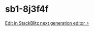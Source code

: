 # sb1-8j3f4f

[Edit in StackBlitz next generation editor ⚡️](https://stackblitz.com/~/github.com/whackax/sb1-8j3f4f)